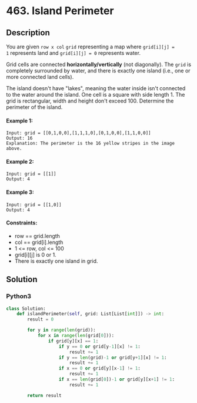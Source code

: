 # 463. Island Perimeter


## Description
You are given `row x col` `grid` representing a map where `grid[i][j] = 1` represents land and `grid[i][j] = 0` represents water.

Grid cells are connected **horizontally/vertically** (not diagonally). The `grid` is completely surrounded by water, and there is exactly one island (i.e., one or more connected land cells).

The island doesn't have "lakes", meaning the water inside isn't connected to the water around the island. One cell is a square with side length 1. The grid is rectangular, width and height don't exceed 100. Determine the perimeter of the island.

#### Example 1:
```
Input: grid = [[0,1,0,0],[1,1,1,0],[0,1,0,0],[1,1,0,0]]
Output: 16
Explanation: The perimeter is the 16 yellow stripes in the image above.
```

#### Example 2:
```
Input: grid = [[1]]
Output: 4
```

#### Example 3:
```
Input: grid = [[1,0]]
Output: 4
```

#### Constraints:
- row == grid.length
- col == grid[i].length
- 1 <= row, col <= 100
- grid[i][j] is 0 or 1.
- There is exactly one island in grid.


## Solution

### Python3
```python
class Solution:
    def islandPerimeter(self, grid: List[List[int]]) -> int:
        result = 0

        for y in range(len(grid)):
            for x in range(len(grid[0])):
                if grid[y][x] == 1:
                    if y == 0 or grid[y-1][x] != 1:
                        result += 1
                    if y == len(grid)-1 or grid[y+1][x] != 1:
                        result += 1
                    if x == 0 or grid[y][x-1] != 1:
                        result += 1
                    if x == len(grid[0])-1 or grid[y][x+1] != 1:
                        result += 1

        return result
```
